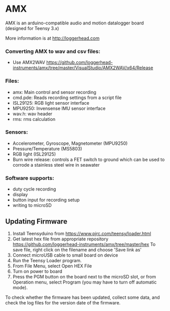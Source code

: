 # AMX
AMX is an arduino-compatible audio and motion datalogger board (designed for Teensy 3.x)

More information is at http://loggerhead.com

### Converting AMX to wav and csv files:
- Use AMX2WAV https://github.com/loggerhead-instruments/amx/tree/master/VisualStudio/AMX2WAV/x64/Release

### Files:
- amx: Main control and sensor recording
- cmd.pde: Reads recording settings from a script file
- ISL29125: RGB light sensor interface
- MPU9250: Invensense IMU sensor interface
- wav.h: wav header
- rms: rms calculation


### Sensors:
- Accelerometer, Gyroscope, Magnetometer (MPU9250)
- Pressure/Temperature (MS5803)
- RGB light (ISL29125)
- Burn wire release: controls a FET switch to ground which can be used to corrode a stainless steel wire in seawater

### Software supports:
- duty cycle recording
- display
- button input for recording setup
- writing to microSD

## Updating Firmware

1.	Install Teensyduino from https://www.pjrc.com/teensy/loader.html
2.	Get latest hex file from appropriate repository
	https://github.com/loggerhead-instruments/amx/tree/master/hex
	To save file, right click on the filename and choose 'Save link as'
3.	Connect microUSB cable to small board on device
4.	Run the Teensy Loader program.
5.	From File Menu, select Open HEX File
6.  Turn on power to board
7.	Press the PGM button on the board next to the microSD slot, or from Operation menu, select Program (you may have to turn off automatic mode).

To check whether the firmware has been updated, collect some data, and check the log files for the version date of the firmware.
